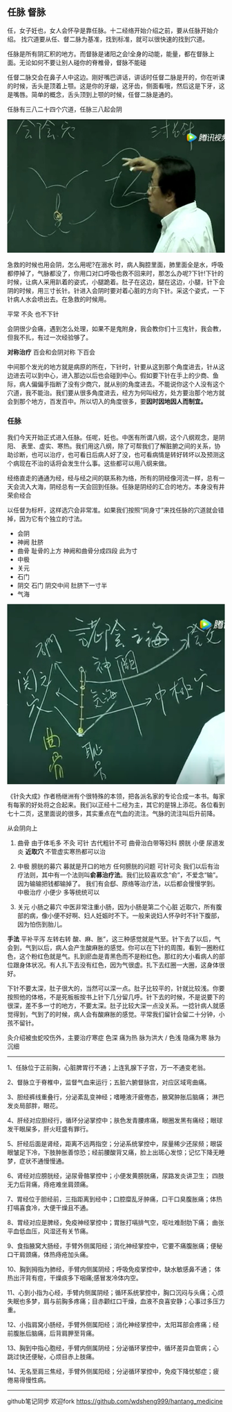 ## 任脉 督脉
任，女子妊也，女人会怀孕是靠任脉。十二经络开始介绍之前，要从任脉开始介绍。
找穴道要从任、督二脉为基准，找到标准，就可以很快速的找到穴道。

任脉是所有阴汇积的地方。而督脉是诸阳之会!全身的动能，能量，都在督脉上面。无论如何不要让别人碰你的脊椎骨，督脉不能碰

任督二脉交会在鼻子人中这边。刚好嘴巴讲话，讲话时任督二脉是开的，你在听课的时候，舌头是顶着上颚。这是你的牙龈，这牙齿，侧面看哦，然后这是下牙，这是嘴唇。简单的概念，舌头顶到上颚的时候，任督二脉是通的。

任脉有三八二十四个穴道，任脉三八起会阴

<img src="./会阴.png">

急救的时候也用会阴，怎么用呢?在溺水 时，病人胸腔里面，肺里面全是水，呼吸都停掉了，气脉都没了，你用口对口呼吸也救不回来时，那怎么办呢?下针!下针的时候，让病人采用趴着的姿式，小腿跪着。肚子在这边，腿在这边，小腿，针下会阴的时候，用三寸长针。针进入会阴时要对着心脏的方向下针。采这个姿式，一下针病人水会喷出去。在急救的时候用。

平常 不灸 也不下针

会阴很少会痛，遇到怎么处理，如果不是鬼附身，我会教你们十三鬼针，我会教，但我不扎，有过一次经验够了。

**对称治疗** 百会和会阴对称 下百会

中间那个发光的地方就是病原的所在，下针时，针要从这到那个角度进去，针从这边进去可以到中心，进入那边以后也会碰到中心。假如要下针在手上的少商、鱼际，病人偏偏手指断了没有少商穴，就从别的角度进去。不能说你这个人没有这个穴道，我不能治。我们要从很多角度进去，经方为何叫经方，处方要治那个地方就会到那个地方，百发百中。所以切入的角度很多，要**因时因地因人而制宜。**

### 任脉
我们今天开始正式进入任脉。任呢，妊也。中医有所谓八纲，这个八纲观念，是阴阳、 表里、虚实、寒热。我们用这八纲，除了可帮我们了解脏腑之间的关系，协助诊断，也可以治疗，也可看日后病人好了没，也可看病情是转好转坏以及预测这个病现在不治的话将会发生什么事。这些都可以用八纲来做。

经络直走的通通为经，经与经之间的联系称为络，所有的阴经像河流一样，总有一天会流入大海，阴经总有一天会回到任脉。任脉是阴经的汇合的地方。本身没有井荣俞经合

以任督为标杆，这样选穴会非常准。如果我们按照“同身寸”来找任脉的穴道就会错掉，因为它有个独立的寸法。

- 会阴
- 神阙 肚脐
- 曲骨 耻骨的上方
神阙和曲骨分成四段 此为寸
- 中极
- 关元
- 石门
- 阴交
石门 阴交中间 肚脐下一寸半
- 气海

<img src="./第一段肚脐下.png">

《针灸大成》作者杨继洲有个很特殊的本领，把各派名家的专论合成一本书。每家有每家的好处将之合起来。我们以正经十二经为主，其它的是锦上添花。各位看到七十二页，这里面说的很多，其实重点在气血的流注。气脉的流注叫后升前降。

从会阴向上
1. 曲骨 由于体毛多 不灸 可针 古代粗针不可
曲骨治白带等妇科 膀胱 小便 尿道发炎  **近取穴** 不管虚实寒热都可以治
2. 中极 膀胱的募穴 募就是开口的地方 任何膀胱的问题 可针可灸
我们以后有治疗法则，其中有一个法则叫**俞募治疗法**。我们比较喜欢念“俞”，不爱念“输”。因为输输把钱都输掉了。
我们有会郄、原络等治疗法，以后都会慢慢学到。
中极治疗 小便少 多等统统可以

3. 关元 小肠之募穴
中医非常注重小肠，因为小肠是第二个心脏
近取穴，所有腹部的病，像小便不好啊、妇人妊娠时不下。一般来说妇人怀孕时不针下腹部，因为怕伤到胎儿。

**手法**
平补平泻 左转右转 
酸、麻、胀”，这三种感觉就是气至。针下去了以后，气会到，气到以后，病人会产生酸麻胀的感觉。你可以在下针的周围，看到一圈粉红色，这个粉红色就是气。扎到瘀血是青黑色而不是粉红色。那红的大小看病人的部位跟身体状况。有人扎下去没有红色，因为气很虚。扎下去红圈一大圈，这身体很好。

下针不要太深，肚子很大的，当然可以深一点。肚子比较平的，针就比较浅。你要按照他的体格，不是死板板按书上针下几分留几呼。针下去的时候，不是说要下的很深，差不多一寸的地方，不要太深。肚子比较大深一点没关系。一捻针病人就感觉得到，气到了的时候，病人会有酸麻胀的感觉。平常我们留针会留二十分钟，小孩不留针。

灸介绍被虫蛇咬伤外，主要治疗寒症 
色深 痛为热 脉为洪大 / 色浅 隐痛为寒 脉为沉细 

---

1、任脉位于正前胸，心脏脾胃行不通；上连乳腺下子宫，万一不通变老翁。

2、督脉立于脊椎中，监督气血来运行；五脏六腑督脉宫，对应区域弯曲痛。

3、胆经裤线重叠行，分泌紊乱变神经；嗜睡液汗疲倦态，腋窝肿胀后脑痛； 淋巴发炎局部胖，眼花。

4、肝经对应胆经行，循环分泌掌控中；肤色发青腰疼痛，眼圈发黑有痛经；眼球发干眼屎多，肝火旺盛有罪行。

5、肝经后面是肾经，距离不远两指空；分泌系统掌控中，尿量稀少还尿频；眼袋眼皱足下冷，下肢肿胀善惊恐；经前腰酸背又痛，脸上出斑心发惊；记忆下降无睡梦，症状不通慢慢通。

6、肾经对应膀胱经，泌尿骨骼掌控中；小便发黄膀胱痛，尿路发炎讲卫生； 四肢无力后背痛，痔疮难坐肩颈痛。

7、胃经位于胆经前，三指距离到经中；口腔糜乱牙肿痛，口干口臭腹胀痛；体热打嗝喜食冷，大便干燥且不通。

8、胃经对应是脾经，免疫神经掌控中；胃胀打嗝排气空，呕吐难耐肋下痛； 曲张平血低血压，风湿还有关节痛。

9、食指腋窝大肠经，手臂外侧属阳经；消化神经掌控中，它要不痛腹胀痛；便秘口干肩颈痛，体热痔疮加头痛。

10、胸到拇指为肺经，手臂内侧属阴经；呼吸免疫掌控中，缺水敏感鼻不通； 体热出汗背有痘，干燥痰多下咽痛;感冒发冷体内空。

11、心到小指为心经，手臂内侧属阴经；循环系统掌控中，胸口沉闷与头痛；心烦失眠也多梦，肩与前胸多疼痛；目赤颧红口干燥，血液不良喜安静；心事过多压力重。

12、小指肩窝小肠经，手臂外侧属阳经；消化神经掌控中，太阳耳部会疼痛；经前腹胀后脑痛，后背肩胛至背痛。

13、胸到中指心胞经，手臂内侧属阴经；分泌循环掌控中，循环差异血管病；心跳过快还便秘，心烦目赤上肢痛。

14、无名至肩三焦经，手臂外侧属阳经；分泌循环掌控中，免疫下降忧郁症；疲倦易得慢性病。

------------------------------------
github笔记同步 欢迎fork
https://github.com/wdsheng999/hantang_medicine